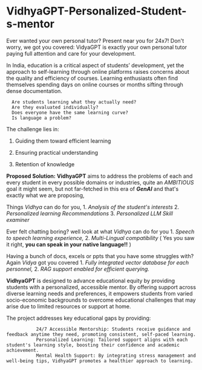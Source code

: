 # VidhyaGPT-Personalized-Student-s-mentor
Ever wanted your own personal tutor? Present near you for 24x7! Don't worry, we got you covered: VidyaGPT is exactly your own personal tutor paying full attention and care for your development.

In India, education is a critical aspect of students’ development, yet the approach to self-learning through online platforms raises concerns about the quality and efficiency of courses. Learning enthusiasts often find themselves spending days on online courses or months sifting through dense documentation.


      Are students learning what they actually need?
      Are they evaluated individually?
      Does everyone have the same learning curve?
      Is language a problem?


The challenge lies in:

1. Guiding them toward efficient learning

2. Ensuring practical understanding

3. Retention of knowledge

**Proposed Solution:**
**VidhyaGPT** aims to address the problems of each and every student in every possible domains or industries, quite an _AMBITIOUS_ goal it might seem, but not far-fetched in this era of **_GenAI_** and that's exactly what we are proposing,

Things _Vidhya_ can do for you,
             1. _Analysis of the student's interests_
             2. _Personalized learning Recommendations_
             3. _Personalized LLM Skill examiner_

Ever felt chatting boring? well look at what _Vidhya_ can do for you
              1.  _Speech to speech learning experience,_
              2. _Multi-Lingual compatibility_ ( Yes you saw it right, **you can speak in your native language!!** )

Having a bunch of docs, excels or ppts that you have some struggles with? Again _Vidya_ got you covered
               1. _Fully integrated vector database for each personnel,_
               2. _RAG support enabled for efficient querying._

**VidhyaGPT** is designed to advance educational equity by providing students with a personalized, accessible mentor. By offering support across diverse learning needs and preferences, it empowers students from varied socio-economic backgrounds to overcome educational challenges that may arise due to limited resources or support at home.

The project addresses key educational gaps by providing:

               24/7 Accessible Mentorship: Students receive guidance and feedback anytime they need, promoting consistent, self-paced learning.
               Personalized Learning: Tailored support aligns with each student's learning style, boosting their confidence and academic achievement.
               Mental Health Support: By integrating stress management and well-being tips, VidhyaGPT promotes a healthier approach to learning.
